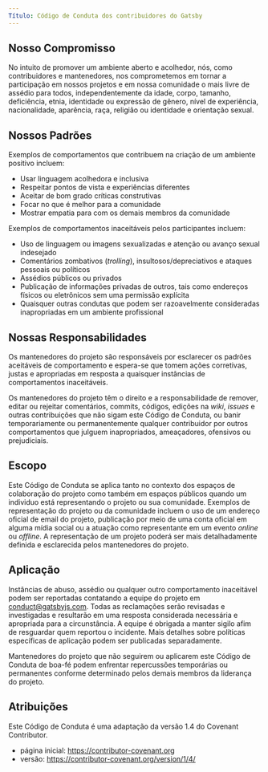 ```yaml
---
Título: Código de Conduta dos contribuidores do Gatsby
---
```


## Nosso Compromisso

No intuito de promover um ambiente aberto e acolhedor, nós, como contribuidores e mantenedores, nos comprometemos em tornar a participação em nossos projetos e em nossa comunidade o mais livre de assédio para todos, independentemente da idade, corpo, tamanho, deficiência, etnia, identidade ou expressão de gênero, nível de experiência, nacionalidade, aparência, raça, religião ou identidade e orientação sexual.

## Nossos Padrões

Exemplos de comportamentos que contribuem na criação de um ambiente positivo incluem:

- Usar linguagem acolhedora e inclusiva
- Respeitar pontos de vista e experiências diferentes
- Aceitar de bom grado críticas construtivas
- Focar no que é melhor para a comunidade
- Mostrar empatia para com os demais membros da comunidade

Exemplos de comportamentos inaceitáveis pelos participantes incluem:

- Uso de linguagem ou imagens sexualizadas e atenção ou avanço sexual indesejado
- Comentários zombativos (_trolling_), insultosos/depreciativos e ataques pessoais ou políticos
- Assédios públicos ou privados
- Publicação de informações privadas de outros, tais como endereços físicos ou eletrônicos sem uma permissão explícita
- Quaisquer outras condutas que podem ser razoavelmente consideradas inapropriadas em um ambiente profissional

## Nossas Responsabilidades

Os mantenedores do projeto são responsáveis por esclarecer os padrões aceitáveis de comportamento e espera-se que tomem ações corretivas, justas e apropriadas em resposta a quaisquer instâncias de comportamentos inaceitáveis.

Os mantenedores do projeto têm o direito e a responsabilidade de remover, editar ou rejeitar comentários, commits, códigos, edições na _wiki_, _issues_ e outras contribuições que não sigam este Código de Conduta, ou banir temporariamente ou permanentemente qualquer contribuidor por outros comportamentos que julguem inapropriados, ameaçadores, ofensivos ou prejudiciais.

## Escopo

Este Código de Conduta se aplica tanto no contexto dos espaços de colaboração do projeto como também em espaços públicos quando um individuo está representando o projeto ou sua comunidade. Exemplos de representação do projeto ou da comunidade incluem o uso de um endereço oficial de email do projeto, publicação por meio de uma conta oficial em alguma mídia social ou a atuação como representante em um evento _online_ ou _offline_. A representação de um projeto poderá ser mais detalhadamente definida e esclarecida pelos mantenedores do projeto.

## Aplicação

Instâncias de abuso, assédio ou qualquer outro comportamento inaceitável podem ser reportadas contatando a equipe do projeto em [conduct@gatsbyjs.com](mailto:conduct@gatsbyjs.com). Todas as reclamações serão revisadas e investigadas e resultarão em uma resposta considerada necessária e apropriada para a circunstância. A equipe é obrigada a manter sigilo afim de resguardar quem reportou o incidente. Mais detalhes sobre políticas específicas de aplicação podem ser publicadas separadamente.

Mantenedores do projeto que não seguirem ou aplicarem este Código de Conduta de boa-fé podem enfrentar repercussões temporárias ou permanentes conforme determinado pelos demais membros da liderança do projeto.

## Atribuições

Este Código de Conduta é uma adaptação da versão 1.4 do Covenant Contributor.

- página inicial: https://contributor-covenant.org
- versão: https://contributor-covenant.org/version/1/4/
